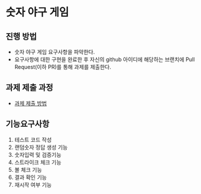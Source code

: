 # 숫자 야구 게임
## 진행 방법
* 숫자 야구 게임 요구사항을 파악한다.
* 요구사항에 대한 구현을 완료한 후 자신의 github 아이디에 해당하는 브랜치에 Pull Request(이하 PR)를 통해 과제를 제출한다.

## 과제 제출 과정
* [과제 제출 방법](https://github.com/next-step/nextstep-docs/tree/master/precourse)

## 기능요구사항
1. 테스트 코드 작성
2. 랜덤숫자 정답 생성 기능
3. 숫자입력 및 검증기능
4. 스트라이크 체크 기능
5. 볼 체크 기능
6. 결과 확인 기능
7. 재시작 여부 기능